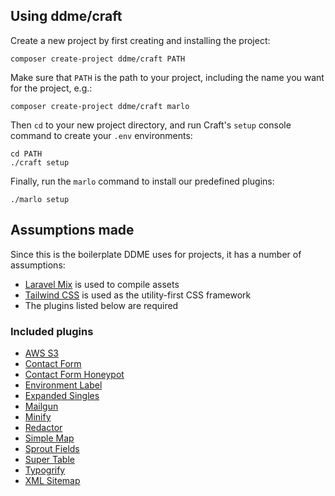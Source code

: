 ## Using ddme/craft
Create a new project by first creating and installing the project:
```
composer create-project ddme/craft PATH
```

Make sure that `PATH` is the path to your project, including the name you want for the project, e.g.:
```
composer create-project ddme/craft marlo
```

Then `cd` to your new project directory, and run Craft's `setup` console command to create your `.env` environments:
```
cd PATH
./craft setup
```

Finally, run the `marlo` command to install our predefined plugins:
```
./marlo setup
```

## Assumptions made
Since this is the boilerplate DDME uses for projects, it has a number of assumptions:
- [Laravel Mix](https://laravel.com/docs/5.6/mix) is used to compile assets
- [Tailwind CSS](https://tailwindcss.com/docs/what-is-tailwind) is used as the utility-first CSS framework
- The plugins listed below are required

### Included plugins
- [AWS S3](https://github.com/craftcms/aws-s3)
- [Contact Form](https://github.com/craftcms/contact-form)
- [Contact Form Honeypot](https://github.com/craftcms/contact-form-honeypot)
- [Environment Label](https://github.com/TopShelfCraft/Environment-Label)
- [Expanded Singles](https://github.com/verbb/expanded-singles)
- [Mailgun](https://github.com/craftcms/mailgun)
- [Minify](https://github.com/nystudio107/craft-minify)
- [Redactor](https://github.com/craftcms/redactor)
- [Simple Map](https://github.com/ethercreative/simplemap)
- [Sprout Fields](https://github.com/barrelstrength/craft-sprout-fields)
- [Super Table](https://github.com/verbb/super-table)
- [Typogrify](https://github.com/nystudio107/craft-typogrify)
- [XML Sitemap](https://github.com/Dolphiq/craft3-plugin-sitemap)
